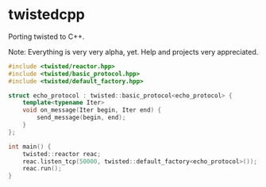 twistedcpp
==========
Porting twisted to C++.

Note: Everything is very very alpha, yet. Help and projects very appreciated. 


``` cpp
#include <twisted/reactor.hpp>
#include <twisted/basic_protocol.hpp>
#include <twisted/default_factory.hpp>

struct echo_protocol : twisted::basic_protocol<echo_protocol> {
    template<typename Iter>
    void on_message(Iter begin, Iter end) {
        send_message(begin, end);
    }
};

int main() {
    twisted::reactor reac;
    reac.listen_tcp(50000, twisted::default_factory<echo_protocol>());
    reac.run();
}
```
